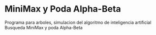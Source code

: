 MiniMax y Poda Alpha-Beta
=======

Programa para arboles, simulacion del algoritmo de inteligencia artificial Busqueda MiniMax y poda Alpha-Beta

